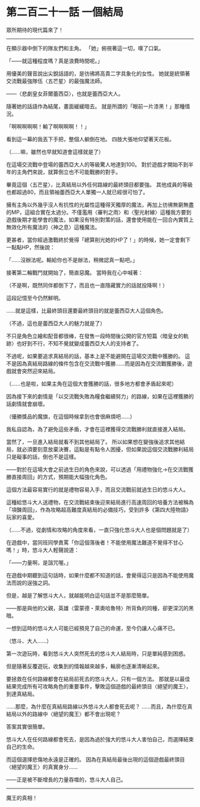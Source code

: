 # 第二百二十一話 一個結局

眾所期待的現代篇來了！

---

在顯示器中倒下的隊友們和主角。
「她」俯視著這一切，嘆了口氣。

「——就這種程度嗎？真是浪費時間呢。」

用優美的聲音說出尖銳話語的，是彷彿將高貴二字具象化的女性。
她就是統領著交流戰最強隊伍〈五芒星〉的最強魔法師。 

——〈悲劇皇女菲爾蕾西亞〉，也就是蕾西亞大人。

隨著她的話語作為結尾，畫面緩緩暗去。
就是所謂的「眼前一片漆黑！」那種情況。

「啊啊啊啊啊！輸了啊啊啊啊！！」

看到這一幕的我丟下手把，整個人躺倒在地。
四肢大張地仰望著天花板。

（……嘛，雖然也早就知道會這樣就是了）

在這場交流戰中登場的蕾西亞大人的等級驚人地達到100。
對於遊戲才開始不到半年的主角們來說，就算倒立也不可能戰勝的對手。

畢竟這個〈五芒星〉，比真結局以外任何路線的最終頭目都要強。
其他成員的等級也都超過80，而且領袖蕾西亞大人單獨一人就已經很可怕了。

擁有主角以外幾乎沒人有抗性的光屬性這種得天獨厚的魔法，再加上彷彿無窮無盡的MP，這組合實在太過分。不僅濫用〈審判之雨〉和〈聖光射線〉這種我方要到遊戲後期才能學會的魔法，如果沒有特別對策的話，還會使用能在一回合內實質上無效化所有魔法的〈神之息〉這種魔法。

更甚者，當你經過激戰終於覺得「總算削光她的HP了！」的時候，她一定會剩下一點點HP，然後說：

「……沒辦法呢。輸給你也不是辦法，稍微認真一點吧。」

接著第二輪戰鬥就開始了，簡直惡魔。
當時我在心中喊著：

（不是啊，既然同伴都倒下了，而且也一直隱藏實力的話就投降啊！）

這段記憶至今仍然鮮明。

……就是這樣，比最終頭目還要最終頭目的就是蕾西亞大人這個角色。

（不過，這也是蕾西亞大人的魅力就是了）

不只是角色立繪和配音都很棒，在發售一段時間後公開的官方短篇〈暗皇女的軌跡〉也好到不行，不知不覺就變成蕾西亞大人的支持者了。

不過呢，如果要追求真結局的話，基本上是不能避開在這場交流戰中獲勝的。
這不是因為真結局路線的條件包含在交流戰中獲勝……而是因為在交流戰獲勝後，遊戲就會突然迎來結局。

（……也是啦，如果主角在這個大會獲勝的話，很多地方都會矛盾起來呢）

因為接下來的劇情是「以交流戰失敗為糧食繼續努力」的路線，如果在這裡獲勝的話劇情就會崩壞。

（優勝獎品的魔旗，在這個時候拿到也會很麻煩吧……）

我私自認為，為了避免這些矛盾，才會在這裡獲得交流戰勝利就直接進入結局。

當然了，一旦進入結局就看不到其他結局了。
所以如果想在變強後追求其他結局，就必須要刻意放棄決賽，這點是有點令人困擾，但如果說這個交流戰勝利結局只是礙事的話，倒也不是這樣。

——對於在這場大會之前過生日的角色來說，可以透過「用禮物強化→在交流戰獲勝直接周回」的方式，預期能大幅強化角色。

這個方法最容易實行的就是禮物容易入手，而且交流戰前就過生日的悠斗大人。

這種給悠斗大人送禮物，在交流戰結束後迎來結局進行高速周回的培養方法被稱為「項鍊周回」，作為攻略超高難度真結局的必備技巧，受到許多《第四大陸物語》玩家的喜愛。

（……不過，從劇情和攻略的角度來看，一直只強化悠斗大人也是個問題就是了）

在遊戲中，當同班同學責罵「你這個落後者！不能使用魔法難道不覺得不甘心嗎！」時，悠斗大人輕聲說道：

「——力量啊，是詛咒喔。」

在遊戲中期聽到這句話時，如果什麼都不知道的話，會覺得這只是因為不能使用魔法而說的逞強之詞。

但是，越是了解悠斗大人，就越能明白這句話並不是那麼簡單。

——那是與他的父親，英雄〈雷蒙德・萊奧哈魯特〉所背負的同種，卻更深沉的黑暗。

一想到這時的悠斗大人可能已經預見了自己的命運，至今仍讓人心痛不已。

（悠斗、大人……）

第一次遊玩時，看到悠斗大人突然死去的悠斗大人結局時，只是單純感到困惑。

但是隨著反覆遊玩，收集到的情報越來越多，輪廓也逐漸清晰起來。

要拯救在任何路線都會在結局前死去的悠斗大人，只有一個方法。
那就是以最佳結果完成所有可攻略角色的重要事件，擊敗這個遊戲的最終頭目〈絕望的魔王〉，到達真結局。

……那麼，為什麼在真結局路線以外悠斗大人都會死去呢？
……而且，為什麼在真結局以外的路線中〈絕望的魔王〉都不會出現呢？

答案其實很簡單。

悠斗大人在任何路線都會死去，是因為過於強大的悠斗大人害怕自己，而選擇結束自己的生命。

而這個選擇悲傷地永遠是正確的。
因為在真結局最後出現的這個遊戲最終頭目〈絕望的魔王〉的真實身分……

——正是被不斷增長的力量吞噬的，悠斗大人自己。

---

魔王的真相！